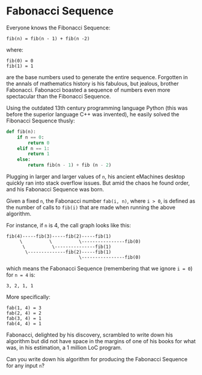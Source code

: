 # Fabonacci Sequence

Everyone knows the Fibonacci Sequence:

```
fib(n) = fib(n - 1) + fib(n -2)
```

where:

```
fib(0) = 0
fib(1) = 1
```

are the base numbers used to generate the entire sequence. Forgotten in the annals of mathematics history is his fabulous, but jealous, brother Fabonacci. Fabonacci boasted a sequence of numbers even more spectacular than the Fibonacci Sequence.

Using the outdated 13th century programming language Python (this was before the superior language C++ was invented), he easily solved the Fibonacci Sequence thusly:

```python
def fib(n):
    if n == 0:
        return 0
    elif n == 1:
        return 1
    else:
        return fib(n - 1) + fib (n - 2)
```

Plugging in larger and larger values of `n`, his ancient eMachines desktop quickly ran into stack overflow issues. But amid the chaos he found order, and his Fabonacci Sequence was born.

Given a fixed `n`, the Fabonacci number `fab(i, n)`, where `i > 0`, is defined as the number of calls to `fib(i)` that are made when running the above algorithm. 

For instance, if `n` is 4, the call graph looks like this:

```
fib(4)-----fib(3)-----fib(2)-----fib(1)
     \          \          \----------------fib(0)
      \          \---------------fib(1)
       \--------------fib(2)-----fib(1)
                           \----------------fib(0)
```

which means the Fabonacci Sequence (remembering that we ignore `i = 0`) for `n = 4` is:

```
3, 2, 1, 1
```

More specifically:

```
fab(1, 4) = 3
fab(2, 4) = 2
fab(3, 4) = 1
fab(4, 4) = 1
```

Fabonacci, delighted by his discovery, scrambled to write down his algorithm but did not have space in the margins of one of his books for what was, in his estimation, a 1 million LoC program.

Can you write down his algorithm for producing the Fabonacci Sequence for any input `n`?
